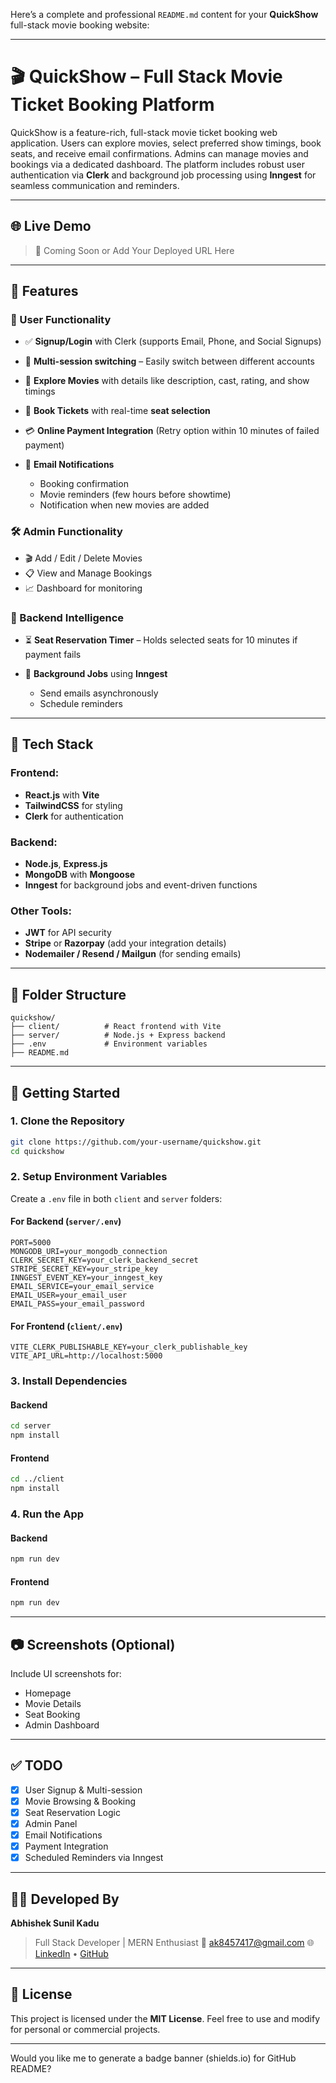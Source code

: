 Here’s a complete and professional `README.md` content for your **QuickShow** full-stack movie booking website:

---

# 🎬 QuickShow – Full Stack Movie Ticket Booking Platform

QuickShow is a feature-rich, full-stack movie ticket booking web application. Users can explore movies, select preferred show timings, book seats, and receive email confirmations. Admins can manage movies and bookings via a dedicated dashboard. The platform includes robust user authentication via **Clerk** and background job processing using **Inngest** for seamless communication and reminders.

---

## 🌐 Live Demo

> 🚀 Coming Soon or Add Your Deployed URL Here

---

## 🔑 Features

### 👥 User Functionality

* ✅ **Signup/Login** with Clerk (supports Email, Phone, and Social Signups)
* 🔁 **Multi-session switching** – Easily switch between different accounts
* 🎥 **Explore Movies** with details like description, cast, rating, and show timings
* 🎫 **Book Tickets** with real-time **seat selection**
* 💳 **Online Payment Integration** (Retry option within 10 minutes of failed payment)
* 📧 **Email Notifications**

    * Booking confirmation
    * Movie reminders (few hours before showtime)
    * Notification when new movies are added

### 🛠️ Admin Functionality

* 🎬 Add / Edit / Delete Movies
* 📋 View and Manage Bookings
* 📈 Dashboard for monitoring

### 🧠 Backend Intelligence

* ⏳ **Seat Reservation Timer** – Holds selected seats for 10 minutes if payment fails
* 🔁 **Background Jobs** using **Inngest**

    * Send emails asynchronously
    * Schedule reminders

---

## 🧰 Tech Stack

### Frontend:

* **React.js** with **Vite**
* **TailwindCSS** for styling
* **Clerk** for authentication

### Backend:

* **Node.js**, **Express.js**
* **MongoDB** with **Mongoose**
* **Inngest** for background jobs and event-driven functions

### Other Tools:

* **JWT** for API security
* **Stripe** or **Razorpay** (add your integration details)
* **Nodemailer / Resend / Mailgun** (for sending emails)

---

## 📁 Folder Structure

```
quickshow/
├── client/          # React frontend with Vite
├── server/          # Node.js + Express backend
├── .env             # Environment variables
├── README.md
```

---

## 🚀 Getting Started

### 1. Clone the Repository

```bash
git clone https://github.com/your-username/quickshow.git
cd quickshow
```

### 2. Setup Environment Variables

Create a `.env` file in both `client` and `server` folders:

#### For Backend (`server/.env`)

```env
PORT=5000
MONGODB_URI=your_mongodb_connection
CLERK_SECRET_KEY=your_clerk_backend_secret
STRIPE_SECRET_KEY=your_stripe_key
INNGEST_EVENT_KEY=your_inngest_key
EMAIL_SERVICE=your_email_service
EMAIL_USER=your_email_user
EMAIL_PASS=your_email_password
```

#### For Frontend (`client/.env`)

```env
VITE_CLERK_PUBLISHABLE_KEY=your_clerk_publishable_key
VITE_API_URL=http://localhost:5000
```

### 3. Install Dependencies

#### Backend

```bash
cd server
npm install
```

#### Frontend

```bash
cd ../client
npm install
```

### 4. Run the App

#### Backend

```bash
npm run dev
```

#### Frontend

```bash
npm run dev
```

---

## 📷 Screenshots (Optional)

Include UI screenshots for:

* Homepage
* Movie Details
* Seat Booking
* Admin Dashboard

---

## ✅ TODO

* [x] User Signup & Multi-session
* [x] Movie Browsing & Booking
* [x] Seat Reservation Logic
* [x] Admin Panel
* [x] Email Notifications
* [x] Payment Integration
* [x] Scheduled Reminders via Inngest

---

## 🧑‍💻 Developed By

**Abhishek Sunil Kadu**

> Full Stack Developer | MERN Enthusiast
> 📧 [ak8457417@gmail.com](mailto:ak8457417@gmail.com)
> 🌐 [LinkedIn](https://www.linkedin.com/in/abhishek-kadu-ak8457417/) • [GitHub](https://github.com/ak8457417)

---

## 📜 License

This project is licensed under the **MIT License**.
Feel free to use and modify for personal or commercial projects.

---

Would you like me to generate a badge banner (shields.io) for GitHub README?
